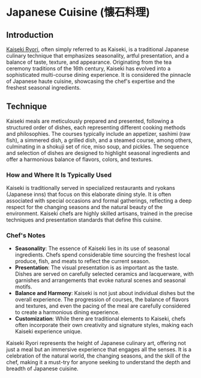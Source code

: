 # Japanese Cuisine (懐石料理)

## Introduction

[Kaiseki Ryori](/page/technique/kaiseki-ryori-1709145380717), often simply referred to as Kaiseki, is a traditional Japanese culinary technique that emphasizes seasonality, artful presentation, and a balance of taste, texture, and appearance. Originating from the tea ceremony traditions of the 16th century, Kaiseki has evolved into a sophisticated multi-course dining experience. It is considered the pinnacle of Japanese haute cuisine, showcasing the chef's expertise and the freshest seasonal ingredients.

## Technique

Kaiseki meals are meticulously prepared and presented, following a structured order of dishes, each representing different cooking methods and philosophies. The courses typically include an appetizer, sashimi (raw fish), a simmered dish, a grilled dish, and a steamed course, among others, culminating in a shokuji set of rice, miso soup, and pickles. The sequence and selection of dishes are designed to highlight seasonal ingredients and offer a harmonious balance of flavors, colors, and textures.

### How and Where It Is Typically Used

Kaiseki is traditionally served in specialized restaurants and ryokans (Japanese inns) that focus on this elaborate dining style. It is often associated with special occasions and formal gatherings, reflecting a deep respect for the changing seasons and the natural beauty of the environment. Kaiseki chefs are highly skilled artisans, trained in the precise techniques and presentation standards that define this cuisine.

### Chef's Notes

- **Seasonality**: The essence of Kaiseki lies in its use of seasonal ingredients. Chefs spend considerable time sourcing the freshest local produce, fish, and meats to reflect the current season.
- **Presentation**: The visual presentation is as important as the taste. Dishes are served on carefully selected ceramics and lacquerware, with garnishes and arrangements that evoke natural scenes and seasonal motifs.
- **Balance and Harmony**: Kaiseki is not just about individual dishes but the overall experience. The progression of courses, the balance of flavors and textures, and even the pacing of the meal are carefully considered to create a harmonious dining experience.
- **Customization**: While there are traditional elements to Kaiseki, chefs often incorporate their own creativity and signature styles, making each Kaiseki experience unique.

Kaiseki Ryori represents the height of Japanese culinary art, offering not just a meal but an immersive experience that engages all the senses. It is a celebration of the natural world, the changing seasons, and the skill of the chef, making it a must-try for anyone seeking to understand the depth and breadth of Japanese cuisine.